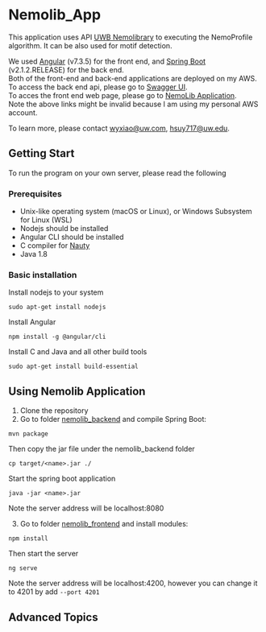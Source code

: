 # Nemolib_App
This application uses API [UWB Nemolibrary](https://github.com/drewandersen/nemolib) to executing the NemoProfile algorithm. It can be also used for motif detection.


We used [Angular](https://angular.io/) (v7.3.5) for the front end, and [Spring Boot](https://spring.io) (v2.1.2.RELEASE) for the back end.  
Both of the front-end and back-end applications are deployed on my AWS.  
To access the back end api, please go to [Swagger UI](http://34.221.211.106:8080/swagger-ui.html#/).  
To acces the front end web page, please go to [NemoLib Application](http://nemolibapp.s3-website-us-west-2.amazonaws.com/).  
Note the above links might be invalid because I am using my personal AWS account.

To learn more, please contact wyxiao@uw.com, hsuy717@uw.edu.

## Getting Start
To run the program on your own server, please read the following

### Prerequisites

- Unix-like operating system (macOS or Linux), or Windows Subsystem for Linux (WSL)
- Nodejs should be installed
- Angular CLI should be installed
- C compiler for [Nauty](http://pallini.di.uniroma1.it/)
- Java 1.8

### Basic installation

Install nodejs to your system
```
sudo apt-get install nodejs
```
Install Angular
```
npm install -g @angular/cli
```
Install C and Java and all other build tools
```
sudo apt-get install build-essential
```

## Using Nemolib Application
1. Clone the repository
2. Go to folder [nemolib_backend](nemolib_backend)
and compile Spring Boot:
```
mvn package
```
Then copy the jar file under the nemolib_backend folder
```
cp target/<name>.jar ./
```
Start the spring boot application
```
java -jar <name>.jar
```
Note the server address will be localhost:8080

3. Go to folder [nemolib_frontend](nemolib_frontend)
and install modules:
```
npm install
```
Then start the server
```
ng serve
```
Note the server address will be localhost:4200, however you can change it to 4201 by add `--port 4201`

## Advanced Topics
